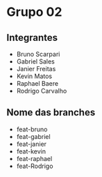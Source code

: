 # Grupo 02

## Integrantes

- Bruno Scarpari
- Gabriel Sales
- Janier Freitas
- Kevin Matos
- Raphael Baere
- Rodrigo Carvalho

## Nome das branches

- feat-bruno
- feat-gabriel
- feat-janier
- feat-kevin
- feat-raphael
- feat-Rodrigo

